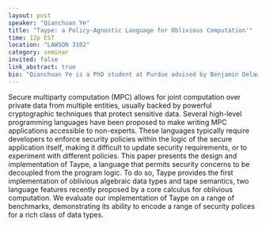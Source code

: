 ```yaml
---
layout: post
speaker: "Qianchuan Ye"
title: "Taype: a Policy-Agnostic Language for Oblivious Computation'"
time: 12p EST
location: "LAWSON 3102"
category: seminar
invited: false
link_abstract: true
bio: "Qianchuan Ye is a PhD student at Purdue advised by Benjamin Delaware. He likes proofs."
---
```

Secure multiparty computation (MPC) allows for joint computation over private data from multiple entities, usually backed by powerful cryptographic techniques that protect sensitive data. Several high-level programming languages have been proposed to make writing MPC applications accessible to non-experts. These languages typically require developers to enforce security policies within the logic of the secure application itself, making it difficult to update security requirements, or to experiment with different policies. This paper presents the design and implementation of Taype, a language that permits security concerns to be decoupled from the program logic. To do so, Taype provides the first implementation of oblivious algebraic data types and tape semantics, two language features recently proposed by a core calculus for oblivious computation. We evaluate our implementation of Taype on a range of benchmarks, demonstrating its ability to encode a range of security polices for a rich class of data types.
